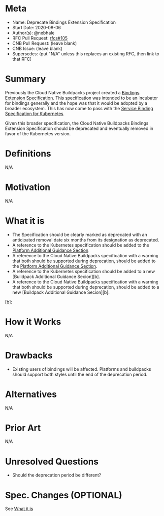 # Meta
[meta]: #meta
- Name: Deprecate Bindings Extension Specification
- Start Date: 2020-08-06
- Author(s): @nebhale
- RFC Pull Request: [rfcs#105](https://github.com/buildpacks/rfcs/pull/105)
- CNB Pull Request: (leave blank)
- CNB Issue: (leave blank)
- Supersedes: (put "N/A" unless this replaces an existing RFC, then link to that RFC)

# Summary
[summary]: #summary

Previously the Cloud Native Buildpacks project created a [Bindings Extension Specification][cnb].  This specification was intended to be an incubator for bindings generally and the hope was that it would be adopted by a broader ecosystem.  This has now come to pass with the [Service Binding Specification for Kubernetes][k8s].

Given this broader specification, the Cloud Native Buildpacks Bindings Extension Specification should be deprecated and eventually removed in favor of the Kubernetes version.

[cnb]: https://github.com/buildpacks/spec/blob/main/extensions/bindings.md
[k8s]: https://k8s-service-bindings.github.io/spec/

# Definitions
[definitions]: #definitions

N/A

# Motivation
[motivation]: #motivation

N/A

# What it is
[what-it-is]: #what-it-is

- The Specification should be clearly marked as deprecated with an anticipated removal date six months from its designation as deprecated.
- A reference to the Kubernetes specification should be added to the [Platform Additional Guidance Section][p].
- A reference to the Cloud Native Buildpacks specification with a warning that both should be supported during deprecation, should be added to the [Platform Additional Guidance Section][p].
- A reference to the Kubernetes specification should be added to a new [Buildpack Additional Guidance Secion][b].
- A reference to the Cloud Native Buildpacks specification with a warning that both should be supported during deprecation, should be added to a new [Buildpack Additional Guidance Secion][b].

[p]: https://github.com/buildpacks/spec/blob/main/platform.md#additional-guidance
[b]:

# How it Works
[how-it-works]: #how-it-works

N/A

# Drawbacks
[drawbacks]: #drawbacks

- Existing users of bindings will be affected.  Platforms and buildpacks should support both styles until the end of the deprecation period.

# Alternatives
[alternatives]: #alternatives

N/A

# Prior Art
[prior-art]: #prior-art

N/A

# Unresolved Questions
[unresolved-questions]: #unresolved-questions

- Should the deprecation period be different?

# Spec. Changes (OPTIONAL)
[spec-changes]: #spec-changes

See [What it is](#what-it-is)
